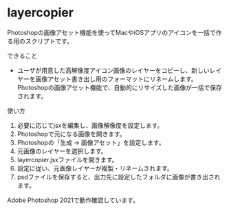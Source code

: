 # layercopier

Photoshopの画像アセット機能を使ってMacやiOSアプリのアイコンを一括で作る用のスクリプトです。

できること

 - ユーザが用意した高解像度アイコン画像のレイヤーをコピーし、新しいレイヤーを画像アセット書き出し用のフォーマットにリネームします。Photoshopの画像アセット機能で、自動的にリサイズした画像が一括で保存されます。

使い方

 1. 必要に応じてjsxを編集し、画像解像度を設定します。
 1. Photoshopで元になる画像を開きます。
 1. Photoshopの「生成 -> 画像アセット」を設定します。
 1. 元画像のレイヤーを選択します。
 1. layercopier.jsxファイルを開きます。
 1. 設定に従い、元画像レイヤーが複製・リネームされます。
 1. psdファイルを保存すると、出力先に設定したフォルダに画像が書き出されます。

Adobe Photoshop 2021で動作確認しています。

